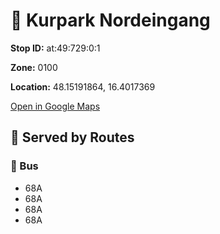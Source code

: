# 🚉 Kurpark Nordeingang


**Stop ID:** at:49:729:0:1

**Zone:** 0100

**Location:** 48.15191864, 16.4017369

[Open in Google Maps](https://www.google.com/maps?q=48.15191864,16.4017369)

## 🚆 Served by Routes

### 🚌 Bus
- 68A
- 68A
- 68A
- 68A